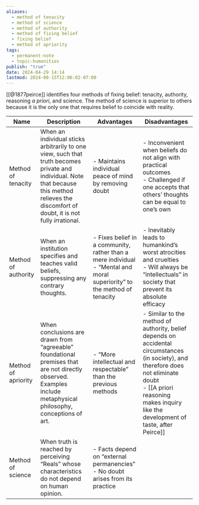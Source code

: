 ```yaml
---
aliases:
  - method of tenacity
  - method of science
  - method of authority
  - method of fixing belief
  - fixing belief
  - method of apriority
tags:
  - permanent-note
  - topic-humanities
publish: "true"
date: 2024-04-29 14:14
lastmod: 2024-08-15T12:06:02-07:00
---
```

[[@1877peirce]] identifies four methods of fixing belief: tenacity, authority, reasoning *a priori*, and science. The method of science is superior to others because it is the only one that requires belief to coincide with reality.

| Name                | Description                                                                                                                                                                                      | Advantages                                                                                                                 | Disadvantages                                                                                                                                                                                                               |
| ------------------- | ------------------------------------------------------------------------------------------------------------------------------------------------------------------------------------------------ | -------------------------------------------------------------------------------------------------------------------------- | --------------------------------------------------------------------------------------------------------------------------------------------------------------------------------------------------------------------------- |
| Method of tenacity  | When an individual sticks arbitrarily to one view, such that truth becomes private and individual. Note that because this method relieves the discomfort of doubt, it is not fully *ir*rational. | - Maintains individual peace of mind by removing doubt                                                                     | - Inconvenient when beliefs do not align with practical outcomes<br>- Challenged if one accepts that others’ thoughts can be equal to one’s own                                                                             |
| Method of authority | When an institution specifies and teaches valid beliefs, suppressing any contrary thoughts.                                                                                                      | - Fixes belief in a community, rather than a mere individual<br>- “Mental and moral superiority” to the method of tenacity | - Inevitably leads to humankind’s worst atrocities and cruelties<br>- Will always be “intellectuals” in society that prevent its absolute efficacy                                                                          |
| Method of apriority | When conclusions are drawn from “agreeable” foundational premises that are not directly observed. Examples include metaphysical philosophy, conceptions of art.                                  | - “More intellectual and respectable” than the previous methods                                                            | - Similar to the method of authority, belief depends on accidental circumstances (in society), and therefore does not eliminate doubt<br>- [[A priori reasoning makes inquiry like the development of taste, after Peirce]] |
| Method of science   | When truth is reached by perceiving “Reals” whose characteristics do not depend on human opinion.                                                                                                | - Facts depend on “external permanencies”<br>- No doubt arises from its practice                                           |                                                                                                                                                                                                                             |
